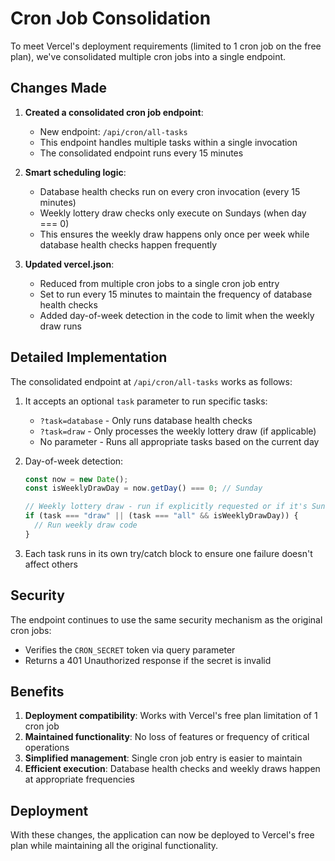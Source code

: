 # Cron Job Consolidation

To meet Vercel's deployment requirements (limited to 1 cron job on the free plan), we've consolidated multiple cron jobs into a single endpoint.

## Changes Made

1. **Created a consolidated cron job endpoint**:
   - New endpoint: `/api/cron/all-tasks` 
   - This endpoint handles multiple tasks within a single invocation
   - The consolidated endpoint runs every 15 minutes

2. **Smart scheduling logic**:
   - Database health checks run on every cron invocation (every 15 minutes)
   - Weekly lottery draw checks only execute on Sundays (when day === 0)
   - This ensures the weekly draw happens only once per week while database health checks happen frequently

3. **Updated vercel.json**:
   - Reduced from multiple cron jobs to a single cron job entry
   - Set to run every 15 minutes to maintain the frequency of database health checks
   - Added day-of-week detection in the code to limit when the weekly draw runs

## Detailed Implementation

The consolidated endpoint at `/api/cron/all-tasks` works as follows:

1. It accepts an optional `task` parameter to run specific tasks:
   - `?task=database` - Only runs database health checks
   - `?task=draw` - Only processes the weekly lottery draw (if applicable)
   - No parameter - Runs all appropriate tasks based on the current day

2. Day-of-week detection:
   ```javascript
   const now = new Date();
   const isWeeklyDrawDay = now.getDay() === 0; // Sunday
   
   // Weekly lottery draw - run if explicitly requested or if it's Sunday and task=all
   if (task === "draw" || (task === "all" && isWeeklyDrawDay)) {
     // Run weekly draw code
   }
   ```

3. Each task runs in its own try/catch block to ensure one failure doesn't affect others

## Security

The endpoint continues to use the same security mechanism as the original cron jobs:
- Verifies the `CRON_SECRET` token via query parameter
- Returns a 401 Unauthorized response if the secret is invalid

## Benefits

1. **Deployment compatibility**: Works with Vercel's free plan limitation of 1 cron job
2. **Maintained functionality**: No loss of features or frequency of critical operations
3. **Simplified management**: Single cron job entry is easier to maintain
4. **Efficient execution**: Database health checks and weekly draws happen at appropriate frequencies

## Deployment

With these changes, the application can now be deployed to Vercel's free plan while maintaining all the original functionality. 